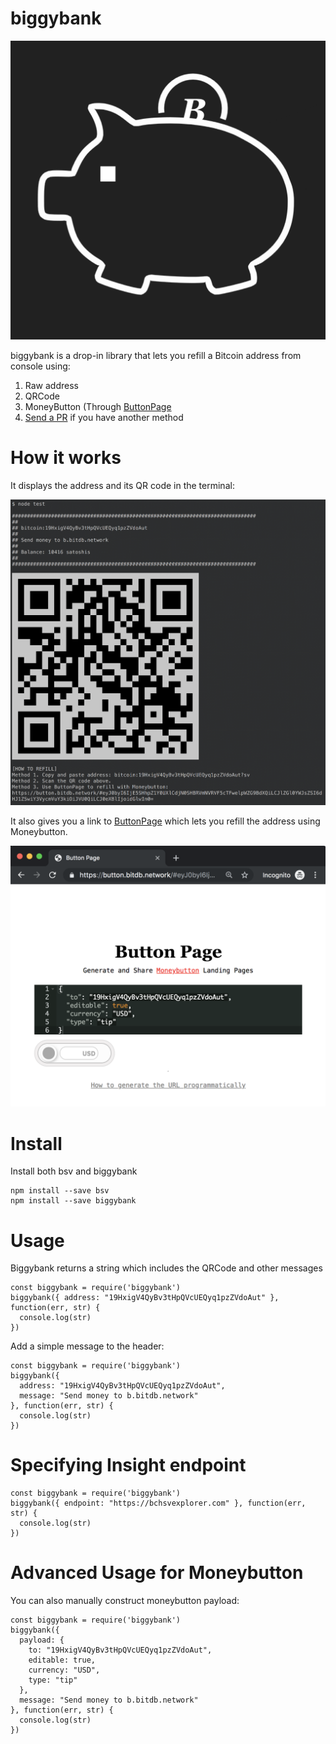 # biggybank

![icon](icon.png)

biggybank is a drop-in library that lets you refill a Bitcoin address from console using:

1. Raw address
2. QRCode
3. MoneyButton (Through [ButtonPage](https://button.bitdb.network)
4. [Send a PR](https://github.com/unwriter/biggybank/compare) if you have another method

# How it works

It displays the address and its QR code in the terminal:

![term](term.png)

It also gives you a link to [ButtonPage](https://button.bitdb.network) which lets you refill the address using Moneybutton.

![button](button.png)

# Install

Install both bsv and biggybank

```
npm install --save bsv
npm install --save biggybank
```

# Usage

Biggybank returns a string which includes the QRCode and other messages

```
const biggybank = require('biggybank')
biggybank({ address: "19HxigV4QyBv3tHpQVcUEQyq1pzZVdoAut" }, function(err, str) {
  console.log(str)
})
```

Add a simple message to the header:

```
const biggybank = require('biggybank')
biggybank({
  address: "19HxigV4QyBv3tHpQVcUEQyq1pzZVdoAut",
  message: "Send money to b.bitdb.network"
}, function(err, str) {
  console.log(str)
})
```

# Specifying Insight endpoint

```
const biggybank = require('biggybank')
biggybank({ endpoint: "https://bchsvexplorer.com" }, function(err, str) {
  console.log(str)
})
```

# Advanced Usage for Moneybutton

You can also manually construct moneybutton payload:

```
const biggybank = require('biggybank')
biggybank({
  payload: {
    to: "19HxigV4QyBv3tHpQVcUEQyq1pzZVdoAut",
    editable: true,
    currency: "USD",
    type: "tip"
  },
  message: "Send money to b.bitdb.network"
}, function(err, str) {
  console.log(str)
})
```
